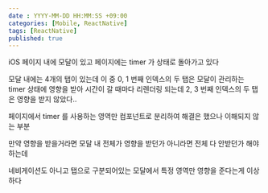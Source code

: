 ```yaml
---
date : YYYY-MM-DD HH:MM:SS +09:00
categories: [Mobile, ReactNative]
tags: [ReactNative]
published: true
---
```


iOS 페이지 내에 모달이 있고
페이지에는 timer 가 상태로 돌아가고 있다

모달 내에는 4개의 탭이 있는데
이 중 0, 1 번째 인덱스의 두 탭은 모달이 관리하는 timer 상태에 영향을 받아
시간이 갈 때마다 리렌더링 되는데
2, 3 번째 인덱스의 두 탭은 영향을 받지 않았다..

페이지에서 timer 를 사용하는 영역만 컴포넌트로 분리하여 해결은 했으나
이해되지 않는 부분

만약 영향을 받을거라면 모달 내 전체가 영향을 받던가
아니라면 전체 다 안받던가 해야하는데

네비게이션도 아니고 탭으로 구분되어있는 모달에서 특정 영역만 영향을 준다는게 이상하다

